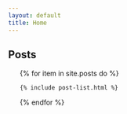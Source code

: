 ```yaml
---
layout: default
title: Home
---
```


<div class="toc">
  <h2> Posts </h2>
  <ul class="post">
  {% for item in site.posts do %}

    {% include post-list.html %}

  {% endfor %}
  </ul>  

</div>

